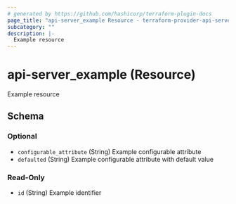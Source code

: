 ```yaml
---
# generated by https://github.com/hashicorp/terraform-plugin-docs
page_title: "api-server_example Resource - terraform-provider-api-server"
subcategory: ""
description: |-
  Example resource
---
```


# api-server_example (Resource)

Example resource



<!-- schema generated by tfplugindocs -->
## Schema

### Optional

- `configurable_attribute` (String) Example configurable attribute
- `defaulted` (String) Example configurable attribute with default value

### Read-Only

- `id` (String) Example identifier


